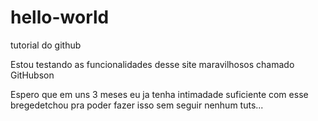 # hello-world
tutorial do github

Estou testando as funcionalidades desse site maravilhosos chamado GitHubson

Espero que em uns 3 meses eu ja tenha intimadade suficiente com esse bregedetchou pra poder fazer isso sem seguir nenhum tuts...
